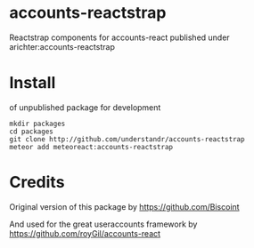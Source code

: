 # accounts-reactstrap
Reactstrap components for accounts-react published under arichter:accounts-reactstrap

# Install
of unpublished package for development
```
mkdir packages
cd packages
git clone http://github.com/understandr/accounts-reactstrap
meteor add meteoreact:accounts-reactstrap
```

# Credits

Original version of this package by https://github.com/Biscoint

And used for the great useraccounts framework by https://github.com/royGil/accounts-react
